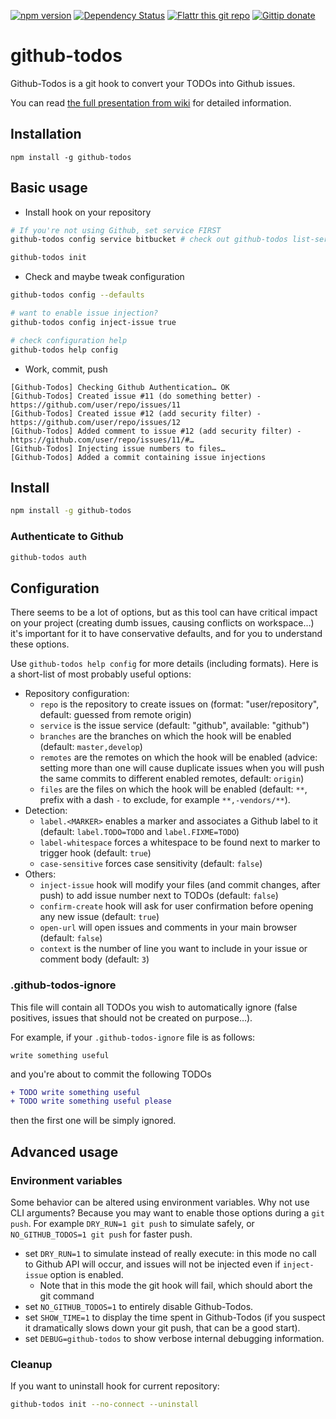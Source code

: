 [![npm version](https://badge.fury.io/js/github-todos.svg)](http://badge.fury.io/js/github-todos)
[![Dependency Status](https://david-dm.org/naholyr/github-todos.png)](https://david-dm.org/naholyr/github-todos)
[![Flattr this git repo](http://api.flattr.com/button/flattr-badge-large.png)](https://flattr.com/submit/auto?user_id=naholyr&url=https%3A%2F%2Fgithub.com%2Fnaholyr%2Fgithub-todos&title=Github-Todos&language=javascript&tags=github&category=software)
[![Gittip donate](https://img.shields.io/gratipay/naholyr.svg)](https://gratipay.com/naholyr)

# github-todos

Github-Todos is a git hook to convert your TODOs into Github issues.

You can read [the full presentation from wiki](https://github.com/naholyr/github-todos/wiki/Full-presentation) for detailed information.

## Installation

```npm install -g github-todos```

## Basic usage

* Install hook on your repository

```sh
# If you're not using Github, set service FIRST
github-todos config service bitbucket # check out github-todos list-services

github-todos init
```

* Check and maybe tweak configuration

```sh
github-todos config --defaults

# want to enable issue injection?
github-todos config inject-issue true

# check configuration help
github-todos help config
```

* Work, commit, push

```
[Github-Todos] Checking Github Authentication… OK
[Github-Todos] Created issue #11 (do something better) - https://github.com/user/repo/issues/11
[Github-Todos] Created issue #12 (add security filter) - https://github.com/user/repo/issues/12
[Github-Todos] Added comment to issue #12 (add security filter) - https://github.com/user/repo/issues/11/#…
[Github-Todos] Injecting issue numbers to files…
[Github-Todos] Added a commit containing issue injections
```

## Install

```sh
npm install -g github-todos
```

### Authenticate to Github

```sh
github-todos auth
```

## Configuration

There seems to be a lot of options, but as this tool can have critical impact on your project (creating dumb issues, causing conflicts on workspace…) it's important for it to have conservative defaults, and for you to understand these options.

Use `github-todos help config` for more details (including formats). Here is a short-list of most probably useful options:

* Repository configuration:
  * `repo` is the repository to create issues on (format: "user/repository", default: guessed from remote origin)
  * `service` is the issue service (default: "github", available: "github")
  * `branches` are the branches on which the hook will be enabled (default: `master,develop`)
  * `remotes` are the remotes on which the hook will be enabled (advice: setting more than one will cause duplicate issues when you will push the same commits to different enabled remotes, default: `origin`)
  * `files` are the files on which the hook will be enabled (default: `**`, prefix with a dash `-` to exclude, for example `**,-vendors/**`).
* Detection:
  * `label.<MARKER>` enables a marker and associates a Github label to it (default: `label.TODO=TODO` and `label.FIXME=TODO`)
  * `label-whitespace` forces a whitespace to be found next to marker to trigger hook (default: `true`)
  * `case-sensitive` forces case sensitivity (default: `false`)
* Others:
  * `inject-issue` hook will modify your files (and commit changes, after push) to add issue number next to TODOs (default: `false`)
  * `confirm-create` hook will ask for user confirmation before opening any new issue (default: `true`)
  * `open-url` will open issues and comments in your main browser (default: `false`)
  * `context` is the number of line you want to include in your issue or comment body (default: `3`)

### .github-todos-ignore

This file will contain all TODOs you wish to automatically ignore (false positives, issues that should not be created on purpose…).

For example, if your `.github-todos-ignore` file is as follows:

```
write something useful
```

and you're about to commit the following TODOs

```diff
+ TODO write something useful
+ TODO write something useful please
```

then the first one will be simply ignored.

## Advanced usage

### Environment variables

Some behavior can be altered using environment variables. Why not use CLI arguments? Because you may want to enable those options during a `git push`. For example `DRY_RUN=1 git push` to simulate safely, or `NO_GITHUB_TODOS=1 git push` for faster push.

* set `DRY_RUN=1` to simulate instead of really execute: in this mode no call to Github API will occur, and issues will not be injected even if `inject-issue` option is enabled.
  * Note that in this mode the git hook will fail, which should abort the git command
* set `NO_GITHUB_TODOS=1` to entirely disable Github-Todos.
* set `SHOW_TIME=1` to display the time spent in Github-Todos (if you suspect it dramatically slows down your git push, that can be a good start).
* set `DEBUG=github-todos` to show verbose internal debugging information.

### Cleanup

If you want to uninstall hook for current repository:

```sh
github-todos init --no-connect --uninstall
```

